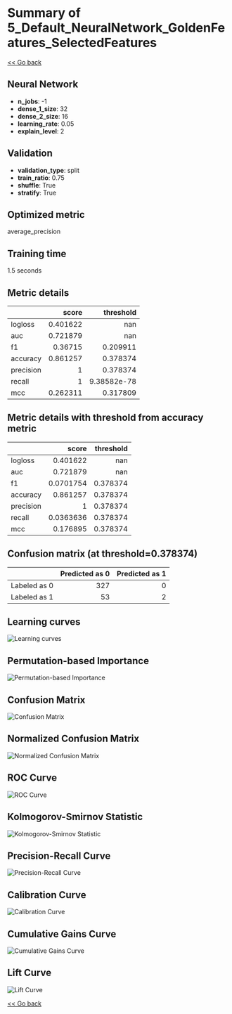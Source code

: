 # Summary of 5_Default_NeuralNetwork_GoldenFeatures_SelectedFeatures

[<< Go back](../README.md)


## Neural Network
- **n_jobs**: -1
- **dense_1_size**: 32
- **dense_2_size**: 16
- **learning_rate**: 0.05
- **explain_level**: 2

## Validation
 - **validation_type**: split
 - **train_ratio**: 0.75
 - **shuffle**: True
 - **stratify**: True

## Optimized metric
average_precision

## Training time

1.5 seconds

## Metric details
|           |    score |     threshold |
|:----------|---------:|--------------:|
| logloss   | 0.401622 | nan           |
| auc       | 0.721879 | nan           |
| f1        | 0.36715  |   0.209911    |
| accuracy  | 0.861257 |   0.378374    |
| precision | 1        |   0.378374    |
| recall    | 1        |   9.38582e-78 |
| mcc       | 0.262311 |   0.317809    |


## Metric details with threshold from accuracy metric
|           |     score |   threshold |
|:----------|----------:|------------:|
| logloss   | 0.401622  |  nan        |
| auc       | 0.721879  |  nan        |
| f1        | 0.0701754 |    0.378374 |
| accuracy  | 0.861257  |    0.378374 |
| precision | 1         |    0.378374 |
| recall    | 0.0363636 |    0.378374 |
| mcc       | 0.176895  |    0.378374 |


## Confusion matrix (at threshold=0.378374)
|              |   Predicted as 0 |   Predicted as 1 |
|:-------------|-----------------:|-----------------:|
| Labeled as 0 |              327 |                0 |
| Labeled as 1 |               53 |                2 |

## Learning curves
![Learning curves](learning_curves.png)

## Permutation-based Importance
![Permutation-based Importance](permutation_importance.png)
## Confusion Matrix

![Confusion Matrix](confusion_matrix.png)


## Normalized Confusion Matrix

![Normalized Confusion Matrix](confusion_matrix_normalized.png)


## ROC Curve

![ROC Curve](roc_curve.png)


## Kolmogorov-Smirnov Statistic

![Kolmogorov-Smirnov Statistic](ks_statistic.png)


## Precision-Recall Curve

![Precision-Recall Curve](precision_recall_curve.png)


## Calibration Curve

![Calibration Curve](calibration_curve_curve.png)


## Cumulative Gains Curve

![Cumulative Gains Curve](cumulative_gains_curve.png)


## Lift Curve

![Lift Curve](lift_curve.png)



[<< Go back](../README.md)
